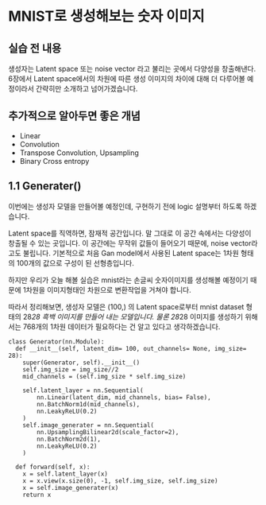 # MNIST로 생성해보는 숫자 이미지

## 실습 전 내용
생성자는 Latent space 또는 noise vector 라고 불리는 곳에서 다양성을 창출해낸다. 6장에서 Latent space에서의 차원에 따른 생성 이미지의 차이에 대해 더 다루어볼 예정이라서 간략히만 소개하고 넘어가겠습니다.

## 추가적으로 알아두면 좋은 개념
- Linear
- Convolution
- Transpose Convolution, Upsampling
- Binary Cross entropy
  
## 1.1 Generater()
이번에는 생성자 모델을 만들어볼 예정인데, 구현하기 전에 logic 설명부터 하도록 하겠습니다. 

Latent space를 직역하면, 잠재적 공간입니다. 말 그대로 이 공간 속에서는 다양성이 창출될 수 있는 곳입니다. 이 공간에는 무작위 값들이 들어오기 때문에, noise vector라고도 불립니다. 기본적으로 처음 Gan model에서 사용된 Latent space는 1차원 형태의 100개의 값으로 구성이 된 선형층입니다.

하지만 우리가 오늘 해볼 실습은 mnist라는 손글씨 숫자이미지를 생성해볼 예정이기 때문에 1차원을 이미지형태인 차원으로 변환작업을 거쳐야 합니다.

따라서 정리해보면, 생성자 모델은 (100,) 의 Latent space로부터 mnist dataset 형태의 28*28 흑백 이미지를 만들어 내는 모델입니다. 물론 28*28 이미지를 생성하기 위해서는 768개의 1차원 데이터가 필요하다는 건 알고 있다고 생각하겠습니다. 


```
class Generator(nn.Module):
  def __init__(self, latent_dim= 100, out_channels= None, img_size= 28):
    super(Generator, self).__init__()
    self.img_size = img_size//2
    mid_channels = (self.img_size * self.img_size)

    self.latent_layer = nn.Sequential(
        nn.Linear(latent_dim, mid_channels, bias= False),
        nn.BatchNorm1d(mid_channels),
        nn.LeakyReLU(0.2)
    )
    self.image_generater = nn.Sequential(
        nn.UpsamplingBilinear2d(scale_factor=2),
        nn.BatchNorm2d(1),
        nn.LeakyReLU(0.2)
    )

  def forward(self, x):
    x = self.latent_layer(x)
    x = x.view(x.size(0), -1, self.img_size, self.img_size)
    x = self.image_generater(x)
    return x
```



